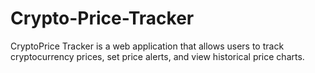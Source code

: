 # Crypto-Price-Tracker
CryptoPrice Tracker is a web application that allows users to track cryptocurrency prices, set price alerts, and view historical price charts.
